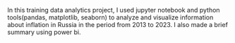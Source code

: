 In this training data analytics project, I used jupyter notebook and python tools(pandas, matplotlib, seaborn) to analyze and visualize information about inflation in Russia in the period from 2013 to 2023. I also made a brief summary using power bi.

